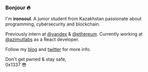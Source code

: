 ### Bonjour 🔥

I'm __ironsoul__. A junior student from Kazakhstan passionate about programming, cybersecurity and blockchain.

Previously intern at [@yandex](https://github.com/yandex) & [@ethereum](https://github.com/ethereum). Currently working at [@azimutlabs](https://github.com/azimutlabs) as a React developer.

Follow my [blog](https://ironsoul.me) and [twitter](https://twitter.com/ironsoul0) for more info.

Don't get pwned & stay safe,<br/>
0x1337 😎
